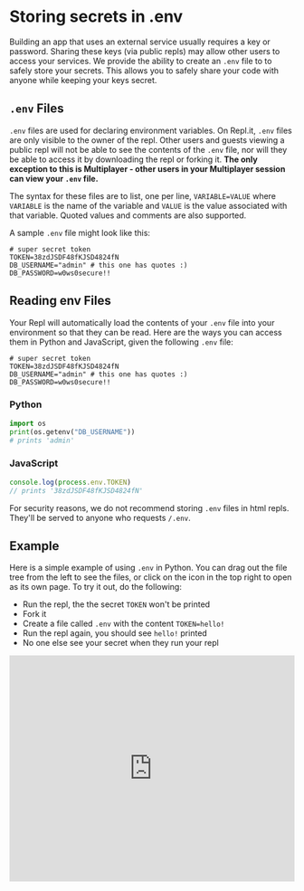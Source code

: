 # Storing secrets in .env

Building an app that uses an external service usually requires a key or password. Sharing these keys (via public repls) may allow other users to access your services. We provide the ability to create an `.env` file to to safely store your secrets. This allows you to safely share your code with anyone while keeping your keys secret.

## `.env` Files

`.env` files are used for declaring environment variables. On Repl.it, `.env` files are only visible to the owner of the repl.  Other users and guests viewing a public repl will not be able to see the contents of the `.env` file, nor will they be able to access it by downloading the repl or forking it. **The only exception to this is Multiplayer - other users in your Multiplayer session can view your `.env` file.**

The syntax for these files are to list, one per line, `VARIABLE=VALUE` where `VARIABLE` is the name of the variable and `VALUE` is the value associated with that variable. Quoted values and comments are also supported.

A sample `.env` file might look like this:

```
# super secret token
TOKEN=38zdJSDF48fKJSD4824fN
DB_USERNAME="admin" # this one has quotes :)
DB_PASSWORD=w0ws0secure!!
```

## Reading env Files

Your Repl will automatically load the contents of your `.env` file into your environment so that they can be read.  Here are the ways you can access them in Python and JavaScript, given the following `.env` file:

```
# super secret token
TOKEN=38zdJSDF48fKJSD4824fN
DB_USERNAME="admin" # this one has quotes :)
DB_PASSWORD=w0ws0secure!!
```

### Python

```python
import os
print(os.getenv("DB_USERNAME"))
# prints 'admin'
```

### JavaScript

```javascript
console.log(process.env.TOKEN)
// prints '38zdJSDF48fKJSD4824fN'
```

For security reasons, we do not recommend storing `.env` files in html repls. They'll be served to anyone who requests `/.env`.

## Example

Here is a simple example of using `.env` in Python. You can drag out the file tree from the left to see the files, or click on the icon in the top right to open as its own page. To try it out, do the following:

* Run the repl, the the secret `TOKEN` won't be printed
* Fork it
* Create a file called `.env` with the content `TOKEN=hello!`
* Run the repl again, you should see `hello!` printed
* No one else see your secret when they run your repl

<iframe height="400px" width="100%" src="https://repl.it/@turbio/python-dotenv-example?lite=true" scrolling="no" frameborder="no" allowtransparency="true" allowfullscreen="true" sandbox="allow-forms allow-pointer-lock allow-popups allow-same-origin allow-scripts allow-modals"></iframe>
